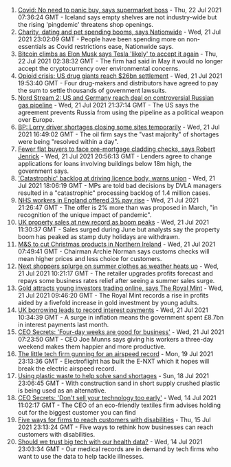 1. [Covid: No need to panic buy, says supermarket boss](https://www.bbc.co.uk/news/uk-57924264) - Thu, 22 Jul 2021 07:36:24 GMT - Iceland says empty shelves are not industry-wide but the rising 'pingdemic' threatens shop openings.
2. [Charity, dating and pet spending booms, says Nationwide](https://www.bbc.co.uk/news/business-57907867) - Wed, 21 Jul 2021 23:02:09 GMT - People have been spending more on non-essentials as Covid restrictions ease, Nationwide says.
3. [Bitcoin climbs as Elon Musk says Tesla 'likely' to accept it again](https://www.bbc.co.uk/news/business-57924354) - Thu, 22 Jul 2021 02:38:32 GMT - The firm had said in May it would no longer accept the cryptocurrency over environmental concerns.
4. [Opioid crisis: US drug giants reach $26bn settlement](https://www.bbc.co.uk/news/business-57910039) - Wed, 21 Jul 2021 19:53:40 GMT - Four drug-makers and distributors have agreed to pay the sum to settle thousands of government lawsuits.
5. [Nord Stream 2: US and Germany reach deal on controversial Russian gas pipeline](https://www.bbc.co.uk/news/world-europe-57923655) - Wed, 21 Jul 2021 21:37:14 GMT - The US says the agreement prevents Russia from using the pipeline as a political weapon over Europe.
6. [BP: Lorry driver shortages closing some sites temporarily](https://www.bbc.co.uk/news/business-57912922) - Wed, 21 Jul 2021 16:49:02 GMT - The oil firm says the "vast majority" of shortages were being "resolved within a day".
7. [Fewer flat buyers to face pre-mortgage cladding checks, says Robert Jenrick](https://www.bbc.co.uk/news/uk-politics-57918265) - Wed, 21 Jul 2021 20:56:13 GMT - Lenders agree to change applications for loans involving buildings below 18m high, the government says.
8. ['Catastrophic' backlog at driving licence body, warns union](https://www.bbc.co.uk/news/business-57916619) - Wed, 21 Jul 2021 18:06:19 GMT - MPs are told bad decisions by DVLA managers resulted in a "catastrophic" processing backlog of 1.4 million cases.
9. [NHS workers in England offered 3% pay rise](https://www.bbc.co.uk/news/health-57922712) - Wed, 21 Jul 2021 21:26:47 GMT - The offer is 2% more than was proposed in March, "in recognition of the unique impact of pandemic".
10. [UK property sales at new record as boom peaks](https://www.bbc.co.uk/news/business-57914323) - Wed, 21 Jul 2021 11:30:37 GMT - Sales surged during June but analysts say the property boom has peaked as stamp duty holidays are withdrawn.
11. [M&S to cut Christmas products in Northern Ireland](https://www.bbc.co.uk/news/business-57899239) - Wed, 21 Jul 2021 07:49:41 GMT - Chairman Archie Norman says customs checks will mean higher prices and less choice for customers.
12. [Next shoppers splurge on summer clothes as weather heats up](https://www.bbc.co.uk/news/business-57913534) - Wed, 21 Jul 2021 10:21:17 GMT - The retailer upgrades profits forecast and repays some business rates relief after seeing a summer sales surge.
13. [Gold attracts young investors trading online, says The Royal Mint](https://www.bbc.co.uk/news/business-57914322) - Wed, 21 Jul 2021 09:46:20 GMT - The Royal Mint records a rise in profits aided by a fivefold increase in gold investment by young adults.
14. [UK borrowing leads to record interest payments](https://www.bbc.co.uk/news/business-57912347) - Wed, 21 Jul 2021 10:34:39 GMT - A surge in inflation means the government spent £8.7bn in interest payments last month.
15. [CEO Secrets: 'Four-day weeks are good for business'](https://www.bbc.co.uk/news/business-57894093) - Wed, 21 Jul 2021 07:23:50 GMT - CEO Joe Munns says giving his workers a three-day weekend makes them happier and more productive.
16. [The little tech firm gunning for an airspeed record](https://www.bbc.co.uk/news/business-57747128) - Mon, 19 Jul 2021 23:13:36 GMT - Electroflight has built the E-NXT which it hopes will break the electric airspeed record.
17. [Using plastic waste to help solve sand shortages](https://www.bbc.co.uk/news/business-57832425) - Sun, 18 Jul 2021 23:06:45 GMT - With construction sand in short supply crushed plastic is being used as an alternative.
18. [CEO Secrets: 'Don't sell your technology too early'](https://www.bbc.co.uk/news/business-57805207) - Wed, 14 Jul 2021 11:02:17 GMT - The CEO of an eco-friendly textiles firm advises holding out for the biggest customer you can find
19. [Five ways for firms to reach customers with disabilities](https://www.bbc.co.uk/news/business-57808089) - Thu, 15 Jul 2021 23:13:24 GMT - Five ways to rethink how businesses can reach customers with disabilities.
20. [Should we trust big tech with our health data?](https://www.bbc.co.uk/news/business-57817804) - Wed, 14 Jul 2021 23:03:34 GMT - Our medical records are in demand by tech firms who want to use the data to help tackle illnesses.
